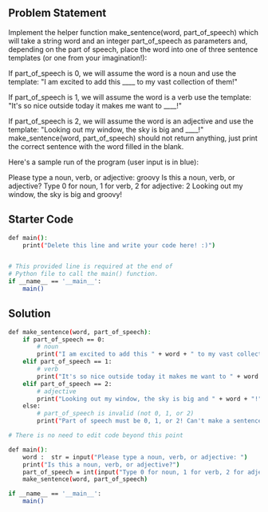 ## Problem Statement

Implement the helper function make_sentence(word, part_of_speech) which will take a string word and an integer part_of_speech as parameters and, depending on the part of speech, place the word into one of three sentence templates (or one from your imagination!):

If part_of_speech is 0, we will assume the word is a noun and use the template: "I am excited to add this ____ to my vast collection of them!"

If part_of_speech is 1, we will assume the word is a verb use the template: "It's so nice outside today it makes me want to ____!"

If part_of_speech is 2, we will assume the word is an adjective and use the template: "Looking out my window, the sky is big and ____!" make_sentence(word, part_of_speech) should not return anything, just print the correct sentence with the word filled in the blank.

Here's a sample run of the program (user input is in blue):

Please type a noun, verb, or adjective: groovy 
Is this a noun, verb, or adjective?
Type 0 for noun, 1 for verb, 2 for adjective: 2 
Looking out my window, the sky is big and groovy!

## Starter Code

```bash
def main():
    print("Delete this line and write your code here! :)")


# This provided line is required at the end of
# Python file to call the main() function.
if __name__ == '__main__':
    main()
```

## Solution
```bash
def make_sentence(word, part_of_speech):
    if part_of_speech == 0:
        # noun
        print("I am excited to add this " + word + " to my vast collection of them!")
    elif part_of_speech == 1:
        # verb
        print("It's so nice outside today it makes me want to " + word + "!")
    elif part_of_speech == 2:
        # adjective
        print("Looking out my window, the sky is big and " + word + "!")
    else:
        # part_of_speech is invalid (not 0, 1, or 2)
        print("Part of speech must be 0, 1, or 2! Can't make a sentence.")

# There is no need to edit code beyond this point

def main():
    word :  str = input("Please type a noun, verb, or adjective: ")
    print("Is this a noun, verb, or adjective?")
    part_of_speech = int(input("Type 0 for noun, 1 for verb, 2 for adjective: "))
    make_sentence(word, part_of_speech)

if __name__ == '__main__':
    main()

```